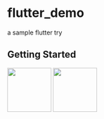# flutter_demo

a sample flutter try

## Getting Started

<img src="https://github.com/jiangshangwei/flutter_shark/assets/13128163/a56cb39a-f482-482f-9663-2d5d6efde205" width="100px">
<img src="https://github.com/jiangshangwei/flutter_shark/assets/13128163/08e0249d-3f3f-432a-a867-7379557901e7" width="100px">
